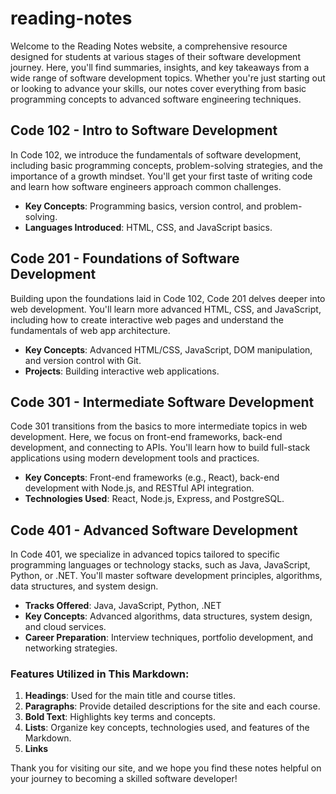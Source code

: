 # reading-notes

Welcome to the Reading Notes website, a comprehensive resource designed for students at various stages of their software development journey. Here, you'll find summaries, insights, and key takeaways from a wide range of software development topics. Whether you're just starting out or looking to advance your skills, our notes cover everything from basic programming concepts to advanced software engineering techniques.

## Code 102 - Intro to Software Development

In Code 102, we introduce the fundamentals of software development, including basic programming concepts, problem-solving strategies, and the importance of a growth mindset. You'll get your first taste of writing code and learn how software engineers approach common challenges.

- **Key Concepts**: Programming basics, version control, and problem-solving.
- **Languages Introduced**: HTML, CSS, and JavaScript basics.

## Code 201 - Foundations of Software Development

Building upon the foundations laid in Code 102, Code 201 delves deeper into web development. You'll learn more advanced HTML, CSS, and JavaScript, including how to create interactive web pages and understand the fundamentals of web app architecture.

- **Key Concepts**: Advanced HTML/CSS, JavaScript, DOM manipulation, and version control with Git.
- **Projects**: Building interactive web applications.

## Code 301 - Intermediate Software Development

Code 301 transitions from the basics to more intermediate topics in web development. Here, we focus on front-end frameworks, back-end development, and connecting to APIs. You'll learn how to build full-stack applications using modern development tools and practices.

- **Key Concepts**: Front-end frameworks (e.g., React), back-end development with Node.js, and RESTful API integration.
- **Technologies Used**: React, Node.js, Express, and PostgreSQL.

## Code 401 - Advanced Software Development

In Code 401, we specialize in advanced topics tailored to specific programming languages or technology stacks, such as Java, JavaScript, Python, or .NET. You'll master software development principles, algorithms, data structures, and system design.

- **Tracks Offered**: Java, JavaScript, Python, .NET
- **Key Concepts**: Advanced algorithms, data structures, system design, and cloud services.
- **Career Preparation**: Interview techniques, portfolio development, and networking strategies.

### Features Utilized in This Markdown:

1. **Headings**: Used for the main title and course titles.
2. **Paragraphs**: Provide detailed descriptions for the site and each course.
3. **Bold Text**: Highlights key terms and concepts.
4. **Lists**: Organize key concepts, technologies used, and features of the Markdown.
5. **Links**

Thank you for visiting our site, and we hope you find these notes helpful on your journey to becoming a skilled software developer!

